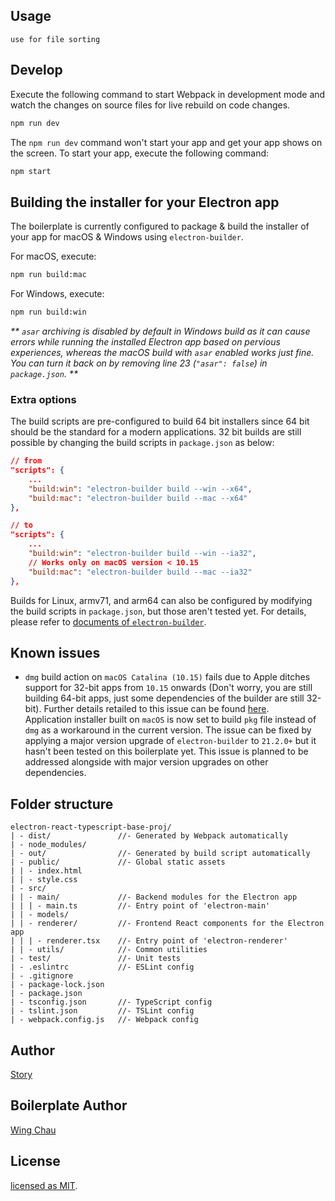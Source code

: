 ## Usage
```
use for file sorting
```

## Develop

Execute the following command to start Webpack in development mode and 
watch the changes on source files for live rebuild on code changes.
```sh
npm run dev
```

The `npm run dev` command won't start your app and get your app shows on the 
screen. To start your app, execute the following command:
```sh
npm start
```

## Building the installer for your Electron app
The boilerplate is currently configured to package & build the installer of 
your app for macOS & Windows using `electron-builder`. 

For macOS, execute:
```sh
npm run build:mac
```

For Windows, execute:
```sh
npm run build:win
```
_** `asar` archiving is disabled by default in Windows build as it can cause 
errors while running the installed Electron app based on pervious experiences, 
whereas the macOS build with `asar` enabled works just fine. You can turn it 
back on by removing line 23 (`"asar": false`) in `package.json`. **_

### Extra options
The build scripts are pre-configured to build 64 bit installers since 64 bit 
should be the standard for a modern applications. 32 bit builds are still 
possible by changing the build scripts in `package.json` as below:
```json
// from
"scripts": {
    ...
    "build:win": "electron-builder build --win --x64",
    "build:mac": "electron-builder build --mac --x64"
},

// to
"scripts": {
    ...
    "build:win": "electron-builder build --win --ia32",
    // Works only on macOS version < 10.15
    "build:mac": "electron-builder build --mac --ia32"
},
```

Builds for Linux, armv71, and arm64 can also be configured by modifying the 
build scripts in `package.json`, but those aren't tested yet. For details, 
please refer to [documents of `electron-builder`](https://www.electron.build/cli).

## Known issues

- `dmg` build action on `macOS Catalina (10.15)` fails due to Apple ditches 
  support for 32-bit apps from `10.15` onwards (Don't worry, you are still 
  building 64-bit apps, just some dependencies of the builder are still 32-bit).
  Further details retailed to this issue can be found 
  [here](https://github.com/electron-userland/electron-builder/issues/3990).  
  Application installer built on `macOS` is now set to build `pkg` file 
  instead of `dmg` as a workaround in the current version. The issue can be 
  fixed by applying a major version upgrade of `electron-builder` to `21.2.0+` 
  but it hasn't been tested on this boilerplate yet. This issue is planned to 
  be addressed alongside with major version upgrades on other dependencies.

## Folder structure
```
electron-react-typescript-base-proj/
| - dist/               //- Generated by Webpack automatically
| - node_modules/
| - out/                //- Generated by build script automatically
| - public/             //- Global static assets
| | - index.html
| | - style.css
| - src/
| | - main/             //- Backend modules for the Electron app
| | | - main.ts         //- Entry point of 'electron-main'
| | - models/
| | - renderer/         //- Frontend React components for the Electron app
| | | - renderer.tsx    //- Entry point of 'electron-renderer'
| | - utils/            //- Common utilities
| - test/               //- Unit tests
| - .eslintrc           //- ESLint config
| - .gitignore
| - package-lock.json
| - package.json
| - tsconfig.json       //- TypeScript config
| - tslint.json         //- TSLint config
| - webpack.config.js   //- Webpack config
```
## Author
[Story](https://github.com/TongHuaStory/file-filter)

## Boilerplate Author
[Wing Chau](https://github.com/iamWing)

## License
[licensed as MIT](LICENSE).
